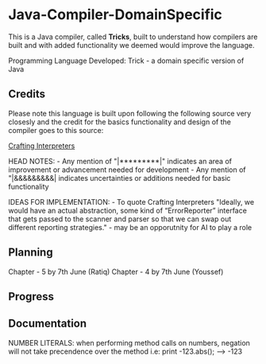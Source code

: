 # Java-Compiler-DomainSpecific

This is a Java compiler, called **Tricks**, built to understand how compilers are built and with added functionality we deemed would improve the language.

Programming Language Developed: Trick - a domain specific version of Java

## Credits

Please note this language is built upon following the following source very closesly and the credit for the basics functionality and design of the compiler goes to this source:

[Crafting Interpreters](https://craftinginterpreters.com/)

HEAD NOTES:
        - Any mention of "|*********|" indicates an area of improvement or advancement  needed for development
        - Any mention of "|&&&&&&&&&| indicates uncertainties or additions needed for basic functionality

IDEAS FOR IMPLEMENTATION:
        - To quote Crafting Interpreters "Ideally, we would have an actual abstraction, some kind of “ErrorReporter” interface that gets passed to the scanner and parser so that we can swap out different reporting strategies." - may be an opporutnity for AI to play a role


## Planning


Chapter - 5 by 7th June (Ratiq)
Chapter - 4 by 7th June (Youssef)



## Progress




## Documentation

NUMBER LITERALS:
        when performing method calls on numbers, negation will not take precendence over the method
                i.e: print -123.abs(); --> -123
